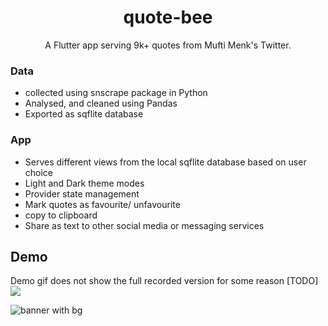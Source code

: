 <div align="center">
  
# quote-bee

A Flutter app serving 9k+ quotes from Mufti Menk's Twitter.  

</div>

### Data
- collected using snscrape package in Python 
- Analysed, and cleaned using Pandas
- Exported as sqflite database

### App
- Serves different views from the local sqflite database based on user choice
- Light and Dark theme modes
- Provider state management
- Mark quotes as favourite/ unfavourite
- copy to clipboard
- Share as text to other social media or messaging services


## Demo
Demo gif does not show the full recorded version for some reason [TODO]
![](https://github.com/shy-tan/quote-bee/blob/demo-asset/demo.gif)
  
![banner with bg](https://user-images.githubusercontent.com/48406637/184313660-86f5eb23-3878-4e30-8423-c5d496697cc1.png)
